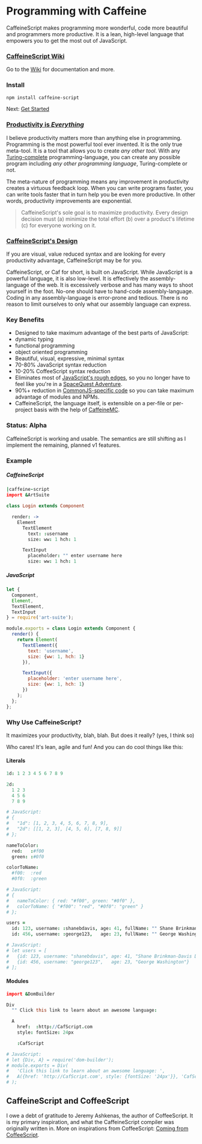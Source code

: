 # Programming with Caffeine

CaffeineScript makes programming more wonderful, code more beautiful and programmers more productive. It is a lean, high-level language that empowers you to get the most out of JavaScript.

### [CaffeineScript Wiki](https://github.com/shanebdavis/caffeine-script/wiki)

Go to the [Wiki](https://github.com/shanebdavis/caffeine-script/wiki) for documentation and more.

### Install

```bash
npm install caffeine-script
```

Next: [Get Started](https://github.com/shanebdavis/caffeine-script/wiki/Get-Started)

### [Productivity is *Everything*](https://github.com/shanebdavis/caffeine-script/wiki/Programmer-Productivity)

I believe productivity matters more than anything else in programming. Programming is the most powerful tool ever invented. It is the only true meta-tool. It is a tool that allows you to create *any other tool*. With any [Turing-complete](https://en.wikipedia.org/wiki/Turing_completeness) programming-language, you can create any possible program including *any other programming language*, Turing-complete or not. 

The meta-nature of programming means any improvement in productivity creates a virtuous feedback loop. When you can write programs faster, you can write tools faster that in turn help you be even more productive. In other words, productivity improvements are exponential. 

> CaffeineScript's sole goal is to maximize productivity. Every design decision must (a) minimize the total effort (b) over a product's lifetime (c) for everyone working on it.


### [CaffeineScript's Design](https://github.com/shanebdavis/caffeine-script/wiki/Design)

If you are visual, value reduced syntax and are looking for every productivity advantage, CaffeineScript may be for you.

CaffeineScript, or Caf for short, is built on JavaScript. While JavaScript is a powerful language, it is also low-level. It is effectively the assembly-language of the web. It is excessively verbose and has many ways to shoot yourself in the foot. No-one should have to hand-code assembly-language. Coding in any assembly-language is error-prone and tedious. There is no reason to limit ourselves to only what our assembly language can express. 

### Key Benefits

* Designed to take maximum advantage of the best parts of JavaScript:
 * dynamic typing
 * functional programming
 * object oriented programming
* Beautiful, visual, expressive, minimal syntax
 * 70-80% JavaScript syntax reduction
 * 10-20% CoffeeScript syntax reduction
* Eliminates most of [JavaScript's rough edges](https://github.com/shanebdavis/caffeine-script/wiki/Coming-from-JavaScript), so you no longer have to feel like you're in a [SpaceQuest Adventure](https://www.youtube.com/watch?v=z2fmsXzXYA4).
* 90%+ reduction in [CommonJS-specific code](https://github.com/shanebdavis/caffeine-script/wiki/Modules-and-CommonJs) so you can take maximum advantage of modules and NPMs.
* CaffeineScript, the language itself, is extensible on a per-file or per-project basis with the help of [CaffeineMC](https://github.com/shanebdavis/caffeine-mc).

### Status: Alpha

CaffeineScript is working and usable. The semantics are still shifting as I implement the remaining, planned v1 features.

### Example
##### CaffeineScript

```coffeescript
|caffeine-script
import &ArtSuite

class Login extends Component

  render: ->
    Element
      TextElement
        text: :username
        size: ww: 1 hch: 1

      TextInput
        placeholder: "" enter username here
        size: ww: 1 hch: 1
```
##### JavaScript

```javascript
let {
  Component,
  Element,
  TextElement,
  TextInput
} = require('art-suite');

module.exports = class Login extends Component {
  render() {
    return Element(
      TextElement({
        text: 'username',
        size: {ww: 1, hch: 1}
      }),

      TextInput({
        placeholder: 'enter username here',
        size: {ww: 1, hch: 1}
      })
    );
  };
};
```

### Why Use CaffeineScript?

It maximizes your productivity, blah, blah. But does it really? (yes, I think so) 

Who cares! It's lean, agile and fun! And you can do cool things like this:

#### Literals
```coffeescript
1d: 1 2 3 4 5 6 7 8 9

2d:
  1 2 3
  4 5 6
  7 8 9

# JavaScript: 
# {
#   "1d": [1, 2, 3, 4, 5, 6, 7, 8, 9],
#   "2d": [[1, 2, 3], [4, 5, 6], [7, 8, 9]]
# };
```

```coffeescript
nameToColor: 
  red:   :#f00
  green: :#0f0

colorToName: 
  #f00:  :red
  #0f0:  :green

# JavaScript:
# {
#   nameToColor: { red: "#f00", green: "#0f0" },
#   colorToName: { "#f00": "red", "#0f0": "green" }
# };
```

```coffeescript
users = 
  id: 123, username: :shanebdavis, age: 41, fullName: "" Shane Brinkman-Davis Delamore
  id: 456, username: :george123,   age: 23, fullName: "" George Washington

# JavaScript:
# let users = [
#   {id: 123, username: "shanebdavis", age: 41, "Shane Brinkman-Davis Delamore"}, 
#   {id: 456, username: "george123",   age: 23, "George Washington"}
# ];
```

#### Modules
```coffeescript
import &DomBuilder

Div
  "" Click this link to learn about an awesome language:

  A
    href:  :http://CafScript.com
    style: fontSize: 24px

    :CafScript

# JavaScript:
# let {Div, A} = require('dom-builder');
# module.exports = Div(
#   'Click this link to learn about an awesome language: ',
#   A({href: 'http://CafScript.com', style: {fontSize: '24px'}}, 'CafScript')
# );
```

## CaffeineScript and CoffeeScript

I owe a debt of gratitude to Jeremy Ashkenas, the author of CoffeeScript. It is my primary inspiration, and what the CaffeineScript compiler was originally written in. More on inspirations from CoffeeScript: [Coming from CoffeeScript](https://github.com/shanebdavis/caffeine-script/wiki/Coming-from-CoffeeScript).